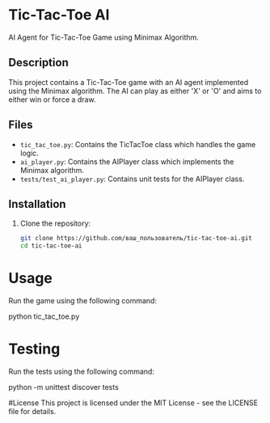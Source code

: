 # Tic-Tac-Toe AI

AI Agent for Tic-Tac-Toe Game using Minimax Algorithm.

## Description

This project contains a Tic-Tac-Toe game with an AI agent implemented using the Minimax algorithm. The AI can play as either 'X' or 'O' and aims to either win or force a draw.

## Files

- `tic_tac_toe.py`: Contains the TicTacToe class which handles the game logic.
- `ai_player.py`: Contains the AIPlayer class which implements the Minimax algorithm.
- `tests/test_ai_player.py`: Contains unit tests for the AIPlayer class.

## Installation

1. Clone the repository:
   ```bash
   git clone https://github.com/ваш_пользователь/tic-tac-toe-ai.git
   cd tic-tac-toe-ai

# Usage
Run the game using the following command:


python tic_tac_toe.py

# Testing
Run the tests using the following command:


python -m unittest discover tests

#License
This project is licensed under the MIT License - see the LICENSE file for details.
